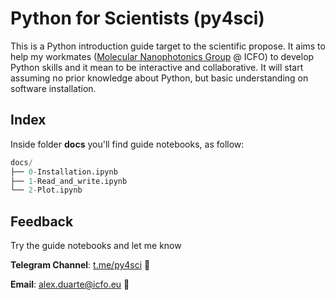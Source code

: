 # Python for Scientists (py4sci)

This is a Python introduction guide target to the scientific propose. It aims to help my workmates ([Molecular Nanophotonics Group](https://www.icfo.eu/lang/research/groups/groups-details?group_id=24) @ ICFO) to develop Python skills and it mean to be interactive and collaborative. It will start assuming no prior knowledge about Python, but basic understanding on software installation. 

## Index

Inside folder **docs** you'll find guide notebooks, as follow:

```python
docs/
├── 0-Installation.ipynb
├── 1-Read_and_write.ipynb
└── 2-Plot.ipynb
```

## Feedback

Try the guide notebooks and let me know

**Telegram Channel**:  [t.me/py4sci](https://t.me/py4sci)            :loudspeaker:

**Email**: [alex.duarte@icfo.eu](mailto:alex.duarte@icfo.eu)                      :email: